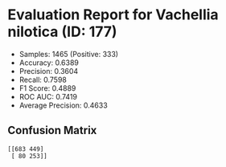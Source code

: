 # Evaluation Report for Vachellia nilotica (ID: 177)
- Samples: 1465 (Positive: 333)
- Accuracy: 0.6389
- Precision: 0.3604
- Recall: 0.7598
- F1 Score: 0.4889
- ROC AUC: 0.7419
- Average Precision: 0.4633

## Confusion Matrix
```
[[683 449]
 [ 80 253]]
```